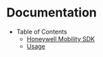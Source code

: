 # Documentation

- Table of Contents
    - [Honeywell Mobility SDK](./Honeywell_MobilitySDK_Android_v1.00.00.0054/README.md)
    - [Usage](USAGE.md)